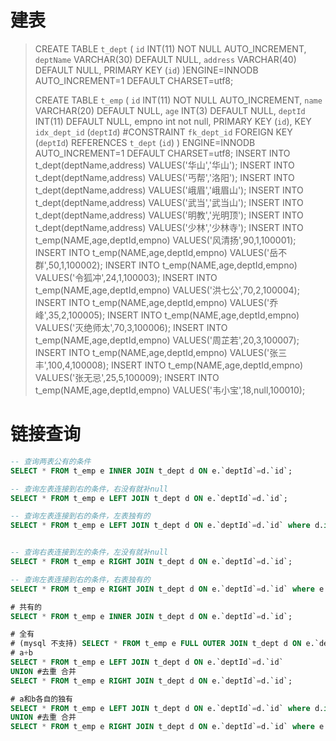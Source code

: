 # 建表

> CREATE TABLE `t_dept` 
> ( `id` INT(11) NOT NULL AUTO_INCREMENT,
> `deptName` VARCHAR(30) DEFAULT NULL, 
> `address` VARCHAR(40) DEFAULT NULL, 
> PRIMARY KEY (`id`)
> )ENGINE=INNODB AUTO_INCREMENT=1 DEFAULT CHARSET=utf8; 
>
> CREATE TABLE `t_emp` (
> `id` INT(11) NOT NULL AUTO_INCREMENT,
> `name` VARCHAR(20) DEFAULT NULL,
> `age` INT(3) DEFAULT NULL,
> `deptId` INT(11) DEFAULT NULL,
> empno int not null, PRIMARY KEY (`id`),
> KEY `idx_dept_id` (`deptId`) 
> #CONSTRAINT `fk_dept_id` FOREIGN KEY (`deptId`) REFERENCES `t_dept` (`id`) 
> ) ENGINE=INNODB AUTO_INCREMENT=1 DEFAULT CHARSET=utf8; 
> INSERT INTO t_dept(deptName,address) VALUES('华山','华山'); 
> INSERT INTO t_dept(deptName,address) VALUES('丐帮','洛阳');
> INSERT INTO t_dept(deptName,address) VALUES('峨眉','峨眉山'); 
> INSERT INTO t_dept(deptName,address) VALUES('武当','武当山'); 
> INSERT INTO t_dept(deptName,address) VALUES('明教','光明顶'); 
> INSERT INTO t_dept(deptName,address) VALUES('少林','少林寺'); 
> INSERT INTO t_emp(NAME,age,deptId,empno) VALUES('风清扬',90,1,100001);
> INSERT INTO t_emp(NAME,age,deptId,empno) VALUES('岳不群',50,1,100002); 
> INSERT INTO t_emp(NAME,age,deptId,empno) VALUES('令狐冲',24,1,100003); 
> INSERT INTO t_emp(NAME,age,deptId,empno) VALUES('洪七公',70,2,100004); 
> INSERT INTO t_emp(NAME,age,deptId,empno) VALUES('乔峰',35,2,100005); 
> INSERT INTO t_emp(NAME,age,deptId,empno) VALUES('灭绝师太',70,3,100006); 
> INSERT INTO t_emp(NAME,age,deptId,empno) VALUES('周芷若',20,3,100007); 
> INSERT INTO t_emp(NAME,age,deptId,empno) VALUES('张三丰',100,4,100008); 
> INSERT INTO t_emp(NAME,age,deptId,empno) VALUES('张无忌',25,5,100009); 
> INSERT INTO t_emp(NAME,age,deptId,empno) VALUES('韦小宝',18,null,100010);

# 链接查询

```sql
-- 查询两表公有的条件
SELECT * FROM t_emp e INNER JOIN t_dept d ON e.`deptId`=d.`id`;

-- 查询左表连接到右的条件，右没有就补null
SELECT * FROM t_emp e LEFT JOIN t_dept d ON e.`deptId`=d.`id`;

-- 查询左表连接到右的条件，左表独有的
SELECT * FROM t_emp e LEFT JOIN t_dept d ON e.`deptId`=d.`id` where d.id IS NULL;


-- 查询右表连接到左的条件，左没有就补null
SELECT * FROM t_emp e RIGHT JOIN t_dept d ON e.`deptId`=d.`id`;

-- 查询左表连接到右的条件，右表独有的
SELECT * FROM t_emp e RIGHT JOIN t_dept d ON e.`deptId`=d.`id` where e.`deptId` IS NULL;

# 共有的
SELECT * FROM t_emp e INNER JOIN t_dept d ON e.`deptId`=d.`id`;

# 全有
# (mysql 不支持) SELECT * FROM t_emp e FULL OUTER JOIN t_dept d ON e.`deptId`=d.`id`;
# a+b
SELECT * FROM t_emp e LEFT JOIN t_dept d ON e.`deptId`=d.`id`
UNION #去重 合并
SELECT * FROM t_emp e RIGHT JOIN t_dept d ON e.`deptId`=d.`id`;

# a和b各自的独有
SELECT * FROM t_emp e LEFT JOIN t_dept d ON e.`deptId`=d.`id` where d.id IS NULL
UNION #去重 合并
SELECT * FROM t_emp e RIGHT JOIN t_dept d ON e.`deptId`=d.`id` where e.`deptId` IS NULL;
```

